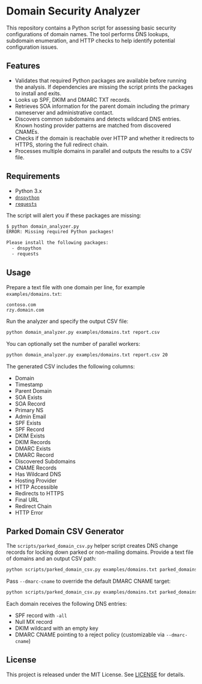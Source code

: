 # Domain Security Analyzer

This repository contains a Python script for assessing basic security
configurations of domain names. The tool performs DNS lookups, subdomain
enumeration, and HTTP checks to help identify potential configuration issues.

## Features

- Validates that required Python packages are available before running the
  analysis. If dependencies are missing the script prints the packages to
  install and exits.
- Looks up SPF, DKIM and DMARC TXT records.
- Retrieves SOA information for the parent domain including the primary
  nameserver and administrative contact.
- Discovers common subdomains and detects wildcard DNS entries. Known
  hosting provider patterns are matched from discovered CNAMEs.
- Checks if the domain is reachable over HTTP and whether it redirects to
  HTTPS, storing the full redirect chain.
- Processes multiple domains in parallel and outputs the results to a CSV file.

## Requirements

- Python 3.x
- [`dnspython`](https://pypi.org/project/dnspython/)
- [`requests`](https://pypi.org/project/requests/)

The script will alert you if these packages are missing:

```bash
$ python domain_analyzer.py
ERROR: Missing required Python packages!

Please install the following packages:
  - dnspython
  - requests
```

## Usage

Prepare a text file with one domain per line, for example `examples/domains.txt`:

```text
contoso.com
rzy.domain.com
```

Run the analyzer and specify the output CSV file:

```bash
python domain_analyzer.py examples/domains.txt report.csv
```

You can optionally set the number of parallel workers:

```bash
python domain_analyzer.py examples/domains.txt report.csv 20
```

The generated CSV includes the following columns:

- Domain
- Timestamp
- Parent Domain
- SOA Exists
- SOA Record
- Primary NS
- Admin Email
- SPF Exists
- SPF Record
- DKIM Exists
- DKIM Records
- DMARC Exists
- DMARC Record
- Discovered Subdomains
- CNAME Records
- Has Wildcard DNS
- Hosting Provider
- HTTP Accessible
- Redirects to HTTPS
- Final URL
- Redirect Chain
- HTTP Error

## Parked Domain CSV Generator

The `scripts/parked_domain_csv.py` helper script creates DNS change records for
locking down parked or non-mailing domains. Provide a text file of domains and
an output CSV path:

```bash
python scripts/parked_domain_csv.py examples/domains.txt parked_domains.csv
```

Pass `--dmarc-cname` to override the default DMARC CNAME target:

```bash
python scripts/parked_domain_csv.py examples/domains.txt parked_domains.csv --dmarc-cname reject.dmarc.contoso.com.
```

Each domain receives the following DNS entries:

- SPF record with `-all`
- Null MX record
- DKIM wildcard with an empty key
- DMARC CNAME pointing to a reject policy (customizable via `--dmarc-cname`)

## License

This project is released under the MIT License. See [LICENSE](LICENSE) for details.
